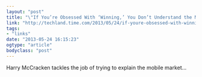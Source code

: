 ```yaml
---
layout: "post"
title: "\"If You’re Obsessed With ‘Winning,’ You Don’t Understand the Mobile Market\""
link: "http://techland.time.com/2013/05/24/if-youre-obsessed-with-winning-you-dont-understand-the-mobile-market/"
tags: 
- "links"
date: "2013-05-24 16:15:23"
ogtype: "article"
bodyclass: "post"
---
```


Harry McCracken tackles the job of trying to explain the mobile market…